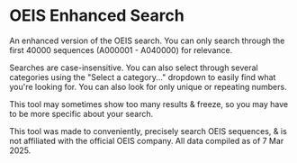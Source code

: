 # OEIS Enhanced Search

An enhanced version of the OEIS search. You can only search through the first 40000 sequences (A000001 - A040000) for relevance.

Searches are case-insensitive. You can also select through several categories using the "Select a category..." dropdown to easily find what you're looking for. You can also look for only unique or repeating numbers.

This tool may sometimes show too many results & freeze, so you may have to be more specific about your search.

This tool was made to conveniently, precisely search OEIS sequences, & is not affiliated with the official OEIS company. All data compiled as of 7 Mar 2025.
